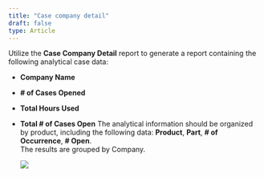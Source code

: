 ```yaml
---
title: "Case company detail"
draft: false
type: Article
---
```



Utilize the **Case Company Detail** report to generate a report containing the following analytical case data:  
* **Company Name**
* **# of Cases Opened** 
* **Total Hours Used** 
* **Total # of Cases Open**
The analytical information should be organized by product, including the following data: **Product**, **Part**, **# of Occurrence**, **# Open**.  
The results are grouped by Company.  


    ![](/Modules/assets/Images/006-report-template.png)

